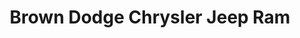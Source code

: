 ---
title: "Brown Dodge Chrysler Jeep Ram"
url: /devine/brown-dodge-chrysler-jeep-ram/
shop: car
---